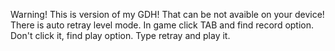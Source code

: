 Warning! This is version of my GDH! That can be not avaible on your device!
There is auto retray level mode. In game click TAB and find record option. Don't click it, find play option. Type retray and play it.
